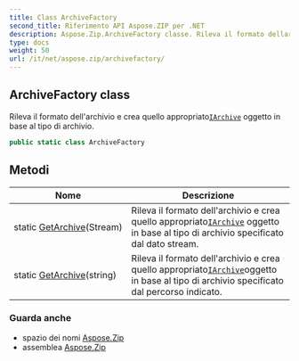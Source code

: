 ```yaml
---
title: Class ArchiveFactory
second_title: Riferimento API Aspose.ZIP per .NET
description: Aspose.Zip.ArchiveFactory classe. Rileva il formato dellarchivio e crea quello appropriatoIArchive oggetto in base al tipo di archivio.
type: docs
weight: 50
url: /it/net/aspose.zip/archivefactory/
---
```

## ArchiveFactory class

Rileva il formato dell'archivio e crea quello appropriato[`IArchive`](../iarchive/) oggetto in base al tipo di archivio.

```csharp
public static class ArchiveFactory
```

## Metodi

| Nome | Descrizione |
| --- | --- |
| static [GetArchive](../../aspose.zip/archivefactory/getarchive/#getarchive)(Stream) | Rileva il formato dell'archivio e crea quello appropriato[`IArchive`](../iarchive/) oggetto in base al tipo di archivio specificato dal dato stream. |
| static [GetArchive](../../aspose.zip/archivefactory/getarchive/#getarchive_1)(string) | Rileva il formato dell'archivio e crea quello appropriato[`IArchive`](../iarchive/)oggetto in base al tipo di archivio specificato dal percorso indicato. |

### Guarda anche

* spazio dei nomi [Aspose.Zip](../../aspose.zip/)
* assemblea [Aspose.Zip](../../)


